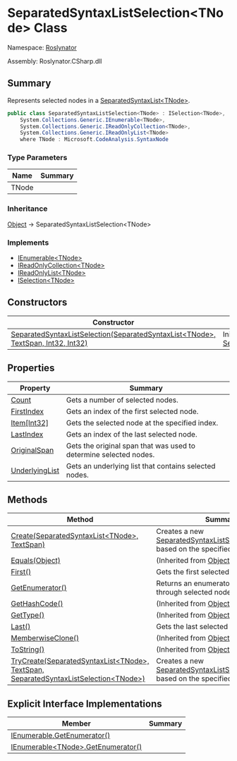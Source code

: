 # SeparatedSyntaxListSelection\<TNode> Class

Namespace: [Roslynator](../README.md)

Assembly: Roslynator\.CSharp\.dll

## Summary

Represents selected nodes in a [SeparatedSyntaxList\<TNode>](https://docs.microsoft.com/en-us/dotnet/api/microsoft.codeanalysis.separatedsyntaxlist-1)\.

```csharp
public class SeparatedSyntaxListSelection<TNode> : ISelection<TNode>,
    System.Collections.Generic.IEnumerable<TNode>,
    System.Collections.Generic.IReadOnlyCollection<TNode>,
    System.Collections.Generic.IReadOnlyList<TNode>
    where TNode : Microsoft.CodeAnalysis.SyntaxNode
```

### Type Parameters

| Name | Summary |
| ---- | ------- |
| TNode | |

### Inheritance

[Object](https://docs.microsoft.com/en-us/dotnet/api/system.object) &#x2192; SeparatedSyntaxListSelection\<TNode>

### Implements

* [IEnumerable\<TNode>](https://docs.microsoft.com/en-us/dotnet/api/system.collections.generic.ienumerable-1)
* [IReadOnlyCollection\<TNode>](https://docs.microsoft.com/en-us/dotnet/api/system.collections.generic.ireadonlycollection-1)
* [IReadOnlyList\<TNode>](https://docs.microsoft.com/en-us/dotnet/api/system.collections.generic.ireadonlylist-1)
* [ISelection\<TNode>](../ISelection-1/README.md)

## Constructors

| Constructor | Summary |
| ----------- | ------- |
| [SeparatedSyntaxListSelection(SeparatedSyntaxList\<TNode>, TextSpan, Int32, Int32)](-ctor/README.md) | Initializes a new instance of the [SeparatedSyntaxListSelection\<TNode>](./README.md)\. |

## Properties

| Property | Summary |
| -------- | ------- |
| [Count](Count/README.md) | Gets a number of selected nodes\. |
| [FirstIndex](FirstIndex/README.md) | Gets an index of the first selected node\. |
| [Item\[Int32\]](Item/README.md) | Gets the selected node at the specified index\. |
| [LastIndex](LastIndex/README.md) | Gets an index of the last selected node\. |
| [OriginalSpan](OriginalSpan/README.md) | Gets the original span that was used to determine selected nodes\. |
| [UnderlyingList](UnderlyingList/README.md) | Gets an underlying list that contains selected nodes\. |

## Methods

| Method | Summary |
| ------ | ------- |
| [Create(SeparatedSyntaxList\<TNode>, TextSpan)](Create/README.md) | Creates a new [SeparatedSyntaxListSelection\<TNode>](./README.md) based on the specified list and span\. |
| [Equals(Object)](https://docs.microsoft.com/en-us/dotnet/api/system.object.equals) |  \(Inherited from [Object](https://docs.microsoft.com/en-us/dotnet/api/system.object)\) |
| [First()](First/README.md) | Gets the first selected node\. |
| [GetEnumerator()](GetEnumerator/README.md) | Returns an enumerator that iterates through selected nodes\. |
| [GetHashCode()](https://docs.microsoft.com/en-us/dotnet/api/system.object.gethashcode) |  \(Inherited from [Object](https://docs.microsoft.com/en-us/dotnet/api/system.object)\) |
| [GetType()](https://docs.microsoft.com/en-us/dotnet/api/system.object.gettype) |  \(Inherited from [Object](https://docs.microsoft.com/en-us/dotnet/api/system.object)\) |
| [Last()](Last/README.md) | Gets the last selected node\. |
| [MemberwiseClone()](https://docs.microsoft.com/en-us/dotnet/api/system.object.memberwiseclone) |  \(Inherited from [Object](https://docs.microsoft.com/en-us/dotnet/api/system.object)\) |
| [ToString()](https://docs.microsoft.com/en-us/dotnet/api/system.object.tostring) |  \(Inherited from [Object](https://docs.microsoft.com/en-us/dotnet/api/system.object)\) |
| [TryCreate(SeparatedSyntaxList\<TNode>, TextSpan, SeparatedSyntaxListSelection\<TNode>)](TryCreate/README.md) | Creates a new [SeparatedSyntaxListSelection\<TNode>](./README.md) based on the specified list and span\. |

## Explicit Interface Implementations

| Member | Summary |
| ------ | ------- |
| [IEnumerable.GetEnumerator()](System-Collections-IEnumerable-GetEnumerator/README.md) | |
| [IEnumerable\<TNode>.GetEnumerator()](System-Collections-Generic-IEnumerable-TNode--GetEnumerator/README.md) | |

